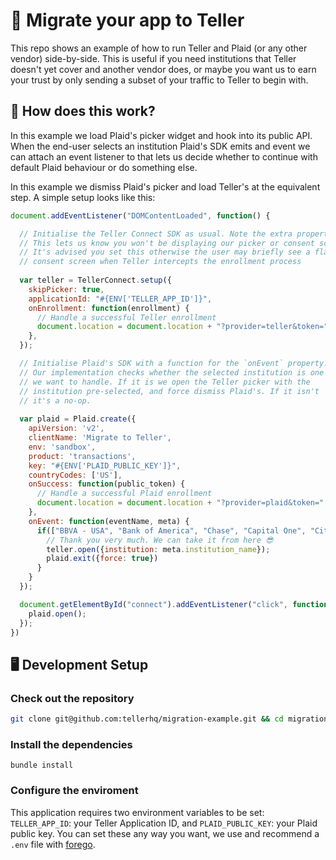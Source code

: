 
# 💫 Migrate your app to Teller

This repo shows an example of how to run Teller and Plaid (or any other vendor) side-by-side. This is useful if you need institutions that Teller doesn't yet cover and another vendor does, or maybe you want us to earn your trust by only sending a subset of your traffic to Teller to begin with.

## 🤔 How does this work?

In this example we load Plaid's picker widget and hook into its public API. When the end-user selects an institution Plaid's SDK emits and event we can attach an event listener to that lets us decide whether to continue with default Plaid behaviour or do something else. 

In this example we dismiss Plaid's picker and load Teller's at the equivalent step. A simple setup looks like this:

```javascript
document.addEventListener("DOMContentLoaded", function() {

  // Initialise the Teller Connect SDK as usual. Note the extra property `skipPicker`. 
  // This lets us know you won't be displaying our picker or consent screens.
  // It's advised you set this otherwise the user may briefly see a flash of our 
  // consent screen when Teller intercepts the enrollment process
  
  var teller = TellerConnect.setup({
    skipPicker: true,
    applicationId: "#{ENV['TELLER_APP_ID']}",
    onEnrollment: function(enrollment) {
      // Handle a successful Teller enrollment
      document.location = document.location + "?provider=teller&token=" + enrollment.accessToken;
    },
  });

  // Initialise Plaid's SDK with a function for the `onEvent` property. 
  // Our implementation checks whether the selected institution is one
  // we want to handle. If it is we open the Teller picker with the 
  // institution pre-selected, and force dismiss Plaid's. If it isn't
  // it's a no-op.
  
  var plaid = Plaid.create({
    apiVersion: 'v2',
    clientName: 'Migrate to Teller',
    env: 'sandbox',
    product: 'transactions',
    key: "#{ENV['PLAID_PUBLIC_KEY']}",
    countryCodes: ['US'],
    onSuccess: function(public_token) {
      // Handle a successful Plaid enrollment
      document.location = document.location + "?provider=plaid&token=" + public_token;
    },
    onEvent: function(eventName, meta) {
      if(["BBVA - USA", "Bank of America", "Chase", "Capital One", "Citi", "TD Bank", "US Bank", "Wells Fargo"].indexOf(meta.institution_name) >= 0) {
        // Thank you very much. We can take it from here 😎
        teller.open({institution: meta.institution_name});
        plaid.exit({force: true})
      }
    }
  });

  document.getElementById("connect").addEventListener("click", function() {
    plaid.open();
  });
})
```

## 🖥 Development Setup

### Check out the repository

```bash
git clone git@github.com:tellerhq/migration-example.git && cd migration-example
```

### Install the dependencies

```
bundle install
```

### Configure the enviroment

This application requires two environment variables to be set: `TELLER_APP_ID`: your Teller Application ID, and `PLAID_PUBLIC_KEY`: your Plaid public key. You can set these any way you want, we use and recommend a `.env` file with [forego](https://github.com/ddollar/forego).
